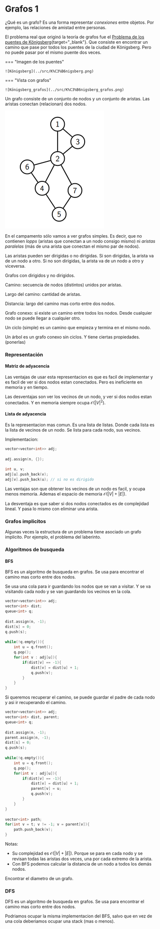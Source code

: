 # Grafos 1

¿Qué es un grafo? Es una forma representar _conexiones_ entre objetos. Por ejemplo, las relaciones de amistad entre personas.

El problema real que originó la teoría de grafos fue el [Problema de los puentes de Königsberg](https://es.wikipedia.org/wiki/Problema_de_los_puentes_de_K%C3%B6nigsberg){target="_blank"}. Que consiste en encontrar un camino que pase por todos los puentes de la ciudad de Königsberg. Pero no puede pasar por el mismo puente dos veces.

=== "Imagen de los puentes"

    ![Königsberg](../src/K%C3%B6nigsberg.png)

=== "Vista con grafos"

    ![Königsberg_grafos](../src/K%C3%B6nigsberg_grafos.png)

Un grafo consiste de un conjunto de nodos y un conjunto de aristas. Las aristas conectan (relacionan) dos nodos.

![Grafo](../src/grafo_ejemplo.png)

En el campamento sólo vamos a ver grafos simples. Es decir, que no contienen _lopps_ (aristas que conectan a un nodo consigo mismo) ni _aristas paralelas_ (más de una arista que conectan el mismo par de nodos).

Las aristas pueden ser dirigidas o no dirigidas. Si son dirigidas, la arista va de un nodo a otro. Si no son dirigidas, la arista va de un nodo a otro y viceversa.

Grafos con dirigidos y no dirigidos.

Camino: secuencia de nodos (distintos) unidos por aristas.

Largo del camino: cantidad de aristas.

Distancia: largo del camino mas corto entre dos nodos.

Grafo conexo: si existe un camino entre todos los nodos. Desde cualquier nodo se puede llegar a cualquier otro.

Un ciclo (simple) es un camino que empieza y termina en el mismo nodo.

Un árbol es un grafo conexo sin ciclos. Y tiene ciertas propiedades. (ponerlas)

### Representación

#### Matriz de adyacencia

<!-- Poner imagen de la matriz de adyacencia. -->

Las ventajas de usar esta representacion es que es facil de implementar y es facil de ver si dos nodos estan conectados. Pero es ineficiente en memoria y en tiempo.

Las desventajas son ver los vecinos de un nodo, y ver si dos nodos estan conectados. Y en memoria siempre ocupa $\mathcal{O}(|V|^2)$.

#### Lista de adyacencia

Es la representacion mas comun. Es una lista de listas. Donde cada lista es la lista de vecinos de un nodo. Se lista para cada nodo, sus vecinos.

<!-- Poner imagen de la lista de adyacencia. -->

Implementacion:

```cpp
vector<vector<int>> adj;

adj.assign(n, {});

int u, v;
adj[u].push_back(v);
adj[v].push_back(u); // si no es dirigido
```

Las ventajas son que obtener los vecinos de un nodo es facil, y ocupa menos memoria. Ademas el espacio de memoria $\mathcal{O}(|V| + |E|)$.

La desventaja es que saber si dos nodos conectados es de complejidad lineal. Y pasa lo mismo con eliminar una arista.

### Grafos implicitos

Algunas veces la estructura de un problema tiene asociado un grafo implicito. Por ejemplo, el problema del laberinto.

### Algoritmos de busqueda

#### BFS

BFS es un algoritmo de busqueda en grafos. Se usa para encontrar el camino mas corto entre dos nodos.

Se usa una cola para ir guardando los nodos que se van a visitar. Y se va visitando cada nodo y se van guardando los vecinos en la cola.

```cpp
vector<vector<int>> adj;
vector<int> dist;
queue<int> q;

dist.assign(n, -1);
dist[s] = 0;
q.push(s);

while(!q.empty()){
    int u = q.front();
    q.pop();
    for(int v : adj[u]){
        if(dist[v] == -1){
            dist[v] = dist[u] + 1;
            q.push(v);
        }
    }
}
```

Si queremos recuperar el camino, se puede guardar el padre de cada nodo y asi ir recuperando el camino.

```cpp
vector<vector<int>> adj;
vector<int> dist, parent;
queue<int> q;

dist.assign(n, -1);
parent.assign(n, -1);
dist[s] = 0;
q.push(s);

while(!q.empty()){
    int u = q.front();
    q.pop();
    for(int v : adj[u]){
        if(dist[v] == -1){
            dist[v] = dist[u] + 1;
            parent[v] = u;
            q.push(v);
        }
    }
}

vector<int> path;
for(int v = t; v != -1; v = parent[v]){
    path.push_back(v);
}
```

Notas:

- Su complejidad es $\mathcal{O}(|V| + |E|)$. Porque se para en cada nodo y se revisan todas las aristas dos veces, una por cada extremo de la arista.
- Con BFS podemos calcular la distancia de un nodo a todos los demás nodos.

Encontrar el diametro de un grafo.

<!-- explicar como hacer con dos BFS -->

### DFS

DFS es un algoritmo de busqueda en grafos. Se usa para encontrar el camino mas corto entre dos nodos.

Podriamos ocupar la misma implementacion del BFS, salvo que en vez de una cola deberiamos ocupar una stack (mas o menos).

<!-- Colocar imagen de un DFS -->
